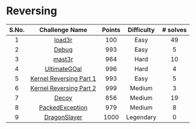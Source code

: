 # Reversing

|S.No.| Challenge Name | Points | Difficulty |# solves|
|:---:|:--------------:|:------:|:----------:|:------:|
|1|[load3r](load3r/)|100| Easy| 49|
|2| [Debug](Debug/)| 993 | Easy  |5       |
|3|[mast3r](mast3r/)|964| Hard| 10|
|4| [UltimateGOal](UltimateGOal/)| 996 | Hard |4   |
|5| [Kernel Reversing Part 1](KernelReversing/Part_1)| 993 | Easy |5   |
|6| [Kernel Reversing Part 2](KernelReversing/Part_2)| 999 | Medium |3   |
|7| [Decoy](Decoy/)|856|Medium|19|
|8| [PackedException](PackedException/)|979|Medium|8|
|9| [DragonSlayer](DragonSlayer/)|1000|Legendary|0|
